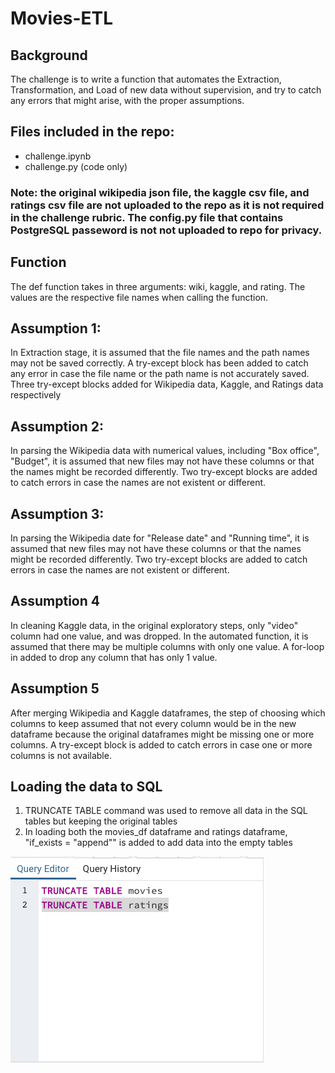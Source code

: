 # Movies-ETL

## Background
The challenge is to write a function that automates the Extraction, Transformation, and Load of new data without supervision, 
and try to catch any errors that might arise, with the proper assumptions. 

## Files included in the repo: 
- challenge.ipynb 
- challenge.py (code only) 
### Note: the original wikipedia json file, the kaggle csv file, and ratings csv file are not uploaded to the repo as it is not required in the challenge rubric. The config.py file that contains PostgreSQL passeword is not not uploaded to repo for privacy. 

## Function
The def function takes in three arguments: wiki, kaggle, and rating.  The values are the respective file names when calling the function.  

## Assumption 1: 
In Extraction stage, it is assumed that the file names and the path names may not be saved correctly.  A try-except block has been added to catch any error in case the file name or the path name is not accurately saved. Three try-except blocks added for Wikipedia data, Kaggle, and Ratings data respectively  

## Assumption 2: 
In parsing the Wikipedia data with numerical values, including "Box office", "Budget", it is assumed that new files may not have these columns or that the names might be recorded differently.  Two try-except blocks are added to catch errors in case the names are not existent or different. 

## Assumption 3: 
In parsing the Wikipedia date for "Release date" and "Running time",  it is assumed that new files may not have these columns or that the names might be recorded differently.  Two try-except blocks are added to catch errors in case the names are not existent or different. 

## Assumption 4
In cleaning Kaggle data, in the original exploratory steps, only "video" column had one value, and was dropped.  In the automated function, it is assumed that there may be multiple columns with only one value.  A for-loop in added to drop any column that has only 1 value. 

## Assumption 5
After merging Wikipedia and Kaggle dataframes, the step of choosing which columns to keep assumed that not every column would be in the new dataframe because the original dataframes might be missing one or more columns.  A try-except block is added to catch errors in case one or more columns is not available. 

## Loading the data to SQL 
1) TRUNCATE TABLE command was used to remove all data in the SQL tables but keeping the original tables 
2) In loading both the movies_df dataframe and ratings dataframe, "if_exists = "append"" is added to add data into the empty tables 

<img alt = "SQL screenshot" src = "https://github.com/pegkhiev/Movies-ETL/blob/master/images/Screen%20Shot%202020-03-06%20at%206.41.15%20PM.png">
